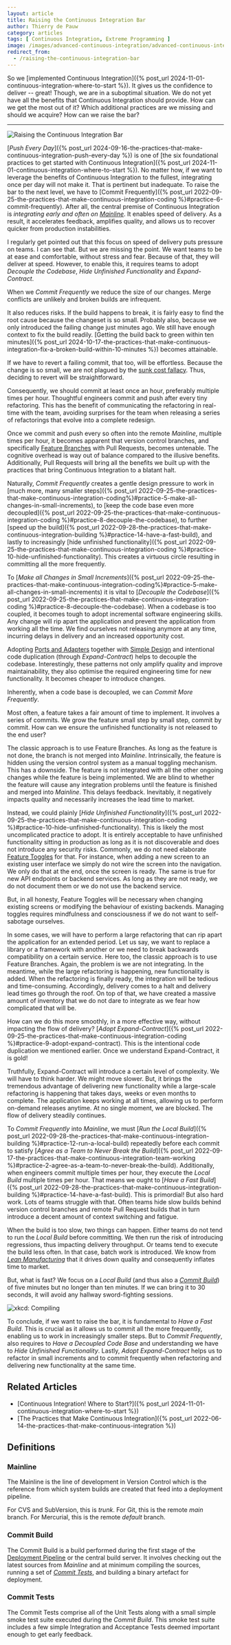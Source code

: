 ```yaml
---
layout: article
title: Raising the Continuous Integration Bar
author: Thierry de Pauw
category: articles
tags: [ Continuous Integration, Extreme Programming ]
image: /images/advanced-continuous-integration/advanced-continuous-integration.jpg
redirect_from:
  - /raising-the-continuous-integration-bar
---
```


So we [implemented Continuous Integration]({% post_url 2024-11-01-continuous-integration-where-to-start %}). It gives us the confidence to deliver -- great! Though, we are in a suboptimal situation. We do not yet have all the benefits that Continuous Integration should provide. How can we get the most out of it? Which additional practices are we missing and should we acquire? How can we raise the bar?

---

![Raising the Continuous Integration Bar](/images/raising-the-continuous-integration-bar/raising-the-continuous-integration-bar.jpg)

[*Push Every Day*]({% post_url 2024-09-16-the-practices-that-make-continuous-integration-push-every-day %}) is one of [the six foundational practices to get started with Continuous Integration]({% post_url 2024-11-01-continuous-integration-where-to-start %}). No matter how, if we want to leverage the benefits of Continuous Integration to the fullest, integrating once per day will not make it. That is pertinent but inadequate. To raise the bar to the next level, we have to [Commit Frequently]({% post_url 2022-09-25-the-practices-that-make-continuous-integration-coding %}#practice-6-commit-frequently). After all, the central premise of Continuous Integration is *integrating early and often on* [*Mainline*](#mainline). It enables speed of delivery. As a result, it accelerates feedback, amplifies quality, and allows us to recover quicker from production instabilities.

I regularly get pointed out that this focus on speed of delivery puts pressure on teams. I can see that. But we are missing the point. We want teams to be at ease and comfortable, without stress and fear. Because of that, they will deliver at speed. However, to enable this, it requires teams to adopt *Decouple the Codebase*, *Hide Unfinished Functionality* and *Expand-Contract*.

When we *Commit Frequently* we reduce the size of our changes. Merge conflicts are unlikely and broken builds are infrequent.

It also reduces risks. If the build happens to break, it is fairly easy to find the root cause because the changeset is so small. Probably also, because we only introduced the failing change just minutes ago. We still have enough context to fix the build readily. [Getting the build back to green within ten minutes]({% post_url 2024-10-17-the-practices-that-make-continuous-integration-fix-a-broken-build-within-10-minutes %}) becomes attainable.

If we have to revert a failing commit, that too, will be effortless. Because the change is so small, we are not plagued by the [sunk cost fallacy](https://thedecisionlab.com/biases/the-sunk-cost-fallacy). Thus, deciding to revert will be straightforward.

Consequently, we should commit at least once an hour, preferably multiple times per hour. Thoughtful engineers commit and push after every tiny refactoring. This has the benefit of communicating the refactoring in real-time with the team, avoiding surprises for the team when releasing a series of refactorings that evolve into a complete redesign.

Once we commit and push every so often into the remote *Mainline*, multiple times per hour, it becomes apparent that version control branches, and specifically [Feature Branches](https://martinfowler.com/bliki/FeatureBranch.html) with Pull Requests, becomes untenable. The cognitive overhead is way out of balance compared to the illusive benefits. Additionally, Pull Requests will bring all the benefits we built up with the practices that bring Continuous Integration to a blatant halt.

Naturally, *Commit Frequently* creates a gentle design pressure to work in [much more, many smaller steps]({% post_url 2022-09-25-the-practices-that-make-continuous-integration-coding%}#practice-5-make-all-changes-in-small-increments), to [keep the code base even more decoupled]({% post_url 2022-09-25-the-practices-that-make-continuous-integration-coding %}#practice-8-decouple-the-codebase), to further [speed up the build]({% post_url 2022-09-28-the-practices-that-make-continuous-integration-building %}#practice-14-have-a-fast-build), and lastly to increasingly [hide unfinished functionality]({% post_url 2022-09-25-the-practices-that-make-continuous-integration-coding %}#practice-10-hide-unfinished-functionality). This creates a virtuous circle resulting in committing all the more frequently.

To [*Make all Changes in Small Increments*]({% post_url 2022-09-25-the-practices-that-make-continuous-integration-coding%}#practice-5-make-all-changes-in-small-increments) it is vital to [*Decouple the Codebase*]({% post_url 2022-09-25-the-practices-that-make-continuous-integration-coding %}#practice-8-decouple-the-codebase). When a codebase is too coupled, it becomes tough to adopt incremental software engineering skills. Any change will rip apart the application and prevent the application from working all the time. We find ourselves not releasing anymore at any time, incurring delays in delivery and an increased opportunity cost.

Adopting [Ports and Adapters](https://alistair.cockburn.us/hexagonal-architecture/) together with [Simple Design](https://wiki.c2.com/?SimpleDesign) and intentional code duplication (through *Expand-Contract*) helps to decouple the codebase. Interestingly, these patterns not only amplify quality and improve maintainability, they also optimise the required engineering time for new functionality. It becomes cheaper to introduce changes.

Inherently, when a code base is decoupled, we can *Commit More Frequently*.

Most often, a feature takes a fair amount of time to implement. It involves a series of commits. We grow the feature small step by small step, commit by commit. How can we ensure the unfinished functionality is not released to the end user?

The classic approach is to use Feature Branches. As long as the feature is not done, the branch is not merged into *Mainline*. Intrinsically, the feature is hidden using the version control system as a manual toggling mechanism. This has a downside. The feature is not integrated with all the other ongoing changes while the feature is being implemented. We are blind to whether the feature will cause any integration problems until the feature is finished and merged into *Mainline*. This delays feedback. Inevitably, it negatively impacts quality and necessarily increases the lead time to market.

Instead, we could plainly [*Hide Unfinished Functionality*]({% post_url 2022-09-25-the-practices-that-make-continuous-integration-coding %}#practice-10-hide-unfinished-functionality). This is likely the most uncomplicated practice to adopt. It is entirely acceptable to have unfinished functionality sitting in production as long as it is not discoverable and does not introduce any security risks. Commonly, we do not need elaborate [Feature Toggles](https://martinfowler.com/articles/feature-toggles.html) for that. For instance, when adding a new screen to an existing user interface we simply do not wire the screen into the navigation. We only do that at the end, once the screen is ready. The same is true for new API endpoints or backend services. As long as they are not ready, we do not document them or we do not use the backend service.

But, in all honesty, Feature Toggles will be necessary when changing existing screens or modifying the behaviour of existing backends. Managing toggles requires mindfulness and consciousness if we do not want to self-sabotage ourselves.

In some cases, we will have to perform a large refactoring that can rip apart the application for an extended period. Let us say, we want to replace a library or a framework with another or we need to break backwards compatibility on a certain service. Here too, the classic approach is to use Feature Branches. Again, the problem is we are not integrating. In the meantime, while the large refactoring is happening, new functionality is added. When the refactoring is finally ready, the integration will be tedious and time-consuming. Accordingly, delivery comes to a halt and delivery lead times go through the roof. On top of that, we have created a massive amount of inventory that we do not dare to integrate as we fear how complicated that will be.

How can we do this more smoothly, in a more effective way, without impacting the flow of delivery? [*Adopt Expand-Contract*]({% post_url 2022-09-25-the-practices-that-make-continuous-integration-coding %}#practice-9-adopt-expand-contract). This is the intentional code duplication we mentioned earlier. Once we understand Expand-Contract, it is gold!

Truthfully, Expand-Contract will introduce a certain level of complexity. We will have to think harder. We might move slower. But, it brings the tremendous advantage of delivering new functionality while a large-scale refactoring is happening that takes days, weeks or even months to complete. The application keeps working at all times, allowing us to perform on-demand releases anytime. At no single moment, we are blocked. The flow of delivery steadily continues.

To *Commit Frequently* into *Mainline*, we must [*Run the Local Build*]({% post_url 2022-09-28-the-practices-that-make-continuous-integration-building %}#practice-12-run-a-local-build) repeatedly before each commit to satisfy [*Agree as a Team to Never Break the Build*]({% post_url 2022-09-17-the-practices-that-make-continuous-integration-team-working %}#practice-2-agree-as-a-team-to-never-break-the-build). Additionally, when engineers commit multiple times per hour, they execute the *Local Build* multiple times per hour. That means we ought to [*Have a Fast Build*]({% post_url 2022-09-28-the-practices-that-make-continuous-integration-building %}#practice-14-have-a-fast-build). This is primordial! But also hard work. Lots of teams struggle with that. Often teams hide slow builds behind version control branches and remote Pull Request builds that in turn introduce a decent amount of context switching and fatigue.

When the build is too slow, two things can happen. Either teams do not tend to run the *Local Build* before committing. We then run the risk of introducing regressions, thus impacting delivery throughput. Or teams tend to execute the build less often. In that case, batch work is introduced. We know from [*Lean Manufacturing*](https://en.wikipedia.org/wiki/Lean_manufacturing) that it drives down quality and consequently inflates time to market.

But, what is fast? We focus on a *Local Build* (and thus also a [*Commit Build*](#commit-build)) of five minutes but no longer than ten minutes. If we can bring it to 30 seconds, it will avoid any hallway sword-fighting sessions.

![xkcd: Compiling](https://imgs.xkcd.com/comics/compiling.png)

To conclude, if we want to raise the bar, it is fundamental to *Have a Fast Build*. This is crucial as it allows us to commit all the more frequently, enabling us to work in increasingly smaller steps. But to *Commit Frequently*, also requires to *Have a Decoupled Code Base* and understanding we have to *Hide Unfinished Functionality*. Lastly, *Adopt Expand-Contract* helps us to refactor in small increments and to commit frequently when refactoring and delivering new functionality at the same time.

## Related Articles

- [Continuous Integration! Where to Start?]({% post_url 2024-11-01-continuous-integration-where-to-start %})
- [The Practices that Make Continuous Integration]({% post_url 2022-06-14-the-practices-that-make-continuous-integration %})

## Definitions

### Mainline

The Mainline is the line of development in Version Control which is the reference from which system builds are created that feed into a deployment pipeline.

For CVS and SubVersion, this is *trunk*. For Git, this is the remote *main* branch. For Mercurial, this is the remote *default* branch.

### Commit Build

The Commit Build is a build performed during the first stage of the [Deployment Pipeline](https://continuousdelivery.com/implementing/patterns/#the-deployment-pipeline) or the central build server. It involves checking out the latest sources from *Mainline* and at minimum compiling the sources, running a set of [*Commit Tests*](#commit-tests), and building a binary artefact for deployment.

### Commit Tests

The Commit Tests comprise all of the Unit Tests along with a small simple smoke test suite executed during the *Commit Build*. This smoke test suite includes a few simple Integration and Acceptance Tests deemed important enough to get early feedback.
